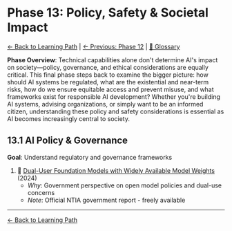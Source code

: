 # Phase 13: Policy, Safety & Societal Impact

[← Back to Learning Path](../learning-path.md) | [← Previous: Phase 12](phase-12-hardware.md) | [📖 Glossary](glossary.md)

**Phase Overview**: Technical capabilities alone don't determine AI's impact on society—policy, governance, and ethical considerations are equally critical. This final phase steps back to examine the bigger picture: how should AI systems be regulated, what are the existential and near-term risks, how do we ensure equitable access and prevent misuse, and what frameworks exist for responsible AI development? Whether you're building AI systems, advising organizations, or simply want to be an informed citizen, understanding these policy and safety considerations is essential as AI becomes increasingly central to society.

## 13.1 AI Policy & Governance
**Goal**: Understand regulatory and governance frameworks

1. 📄 [Dual-User Foundation Models with Widely Available Model Weights](https://www.ntia.gov/sites/default/files/publications/ntia-ai-open-model-report.pdf) (2024)
   - *Why*: Government perspective on open model policies and dual-use concerns
   - *Note*: Official NTIA government report - freely available

---

[← Back to Learning Path](../learning-path.md)
